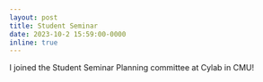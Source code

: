 ```yaml
---
layout: post
title: Student Seminar
date: 2023-10-2 15:59:00-0000
inline: true
---
```


I joined the Student Seminar Planning committee at Cylab in CMU! 